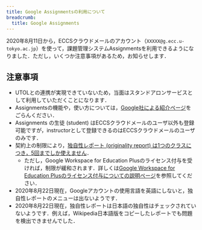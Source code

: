 ```yaml
---
title: Google Assignmentsの利用について
breadcrumb:
  title: Google Assignments
---
```


2020年8月11日から，ECCSクラウドメールのアカウント（`XXXXX@g.ecc.u-tokyo.ac.jp`）を使って，課題管理システムAssignmentsを利用できるようになりました．ただし，いくつか注意事項があるため，お知らせします．

## 注意事項
* UTOLとの連携が実現できていないため，当面はスタンドアロンサービスとして利用していただくことになります．
* Assignmentsの機能や，使い方については，[Google社による紹介ページ](https://edu.google.com/intl/ja/assignments/?modal_active=none)をごらんください．
* Assignments の生徒 (student) はECCSクラウドメールのユーザ以外も登録可能ですが，instructorとして登録できるのはECCSクラウドメールのユーザのみです．
* 契約上の制限により，[独自性レポート (originality report) は1つのクラスにつき，5回までしか使えません](https://edu.google.com/intl/ALL_jp/workspace-for-education/assignments/originality/)．
  * ただし，Google Workspace for Education Plusのライセンス付与を受ければ，制限が緩和されます．詳しくは[Google Workspace for Education Plusのライセンス付与についての説明ページ](https://www.ecc.u-tokyo.ac.jp/announcement/2023/11/01_3587.html)を参照してください．
* 2020年8月22日現在，Googleアカウントの使用言語を英語にしないと，独自性レポートのメニューは出ないようです．
* 2020年8月22日現在，独自性レポートは日本語の独自性はチェックされていないようです．例えば，Wikipedia日本語版をコピーしたレポートでも問題を検出できませんでした．
